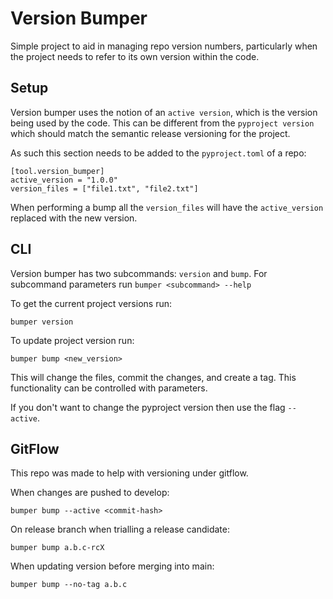 # Version Bumper
Simple project to aid in managing repo version numbers, particularly when the project needs to refer to its own version within the code.

## Setup
Version bumper uses the notion of an `active version`, which is the version being used by the code.
This can be different from the `pyproject version` which should match the semantic release versioning for the project.

As such this section needs to be added to the `pyproject.toml` of a repo:
```
[tool.version_bumper]
active_version = "1.0.0"
version_files = ["file1.txt", "file2.txt"]
```

When performing a bump all the `version_files` will have the `active_version` replaced with the new version.


## CLI
Version bumper has two subcommands: `version` and `bump`.
For subcommand parameters run `bumper <subcommand> --help`


To get the current project versions run:
```
bumper version
```

To update project version run:
```
bumper bump <new_version>
```
This will change the files, commit the changes, and create a tag.
This functionality can be controlled with parameters.

If you don't want to change the pyproject version then use the flag `--active`.


## GitFlow
This repo was made to help with versioning under gitflow.

When changes are pushed to develop:
```
bumper bump --active <commit-hash>
```

On release branch when trialling a release candidate:
```
bumper bump a.b.c-rcX
```

When updating version before merging into main:
```
bumper bump --no-tag a.b.c
```
